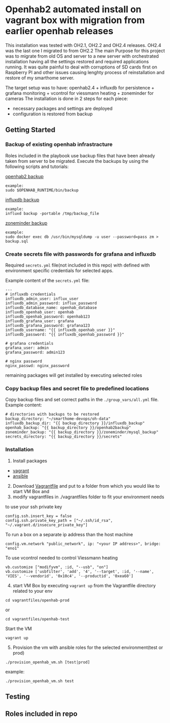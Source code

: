 # Openhab2 automated install on vagrant box with migration from earlier openhab releases

This installation was tested with OH2.1, OH2.2 and OH2.4 releases. OH2.4 was the last one I migrated to from OH2.2
The main Purpose for this project was to migrate from old OS and server to a new server with orchestrated installation having all the settings restored and required applications running. It was quite painful to deal with corruptions of SD cards first on Raspberry PI and other issues causing lenghty process of reinstallation and restore of my smarthome server.

The target setup was to have: openhab2.4 + influxdb for persistence + grafana monitoring + vcontrol for viessmann heating + zoneminder for cameras
The installation is done in 2 steps for each piece:
- necessary packages and settings are deployed
- configuration is restored from backup

## Getting Started

### Backup of existing openhab infrastracture

Roles included in the playbook use backup files that have been already taken from server to be migrated.
Execute the backups by using the following scripts and tutorials:

[openhab2 backup](https://www.openhab.org/docs/installation/linux.html)
```
example:
sudo $OPENHAB_RUNTIME/bin/backup
```
[influxdb backup](https://www.influxdata.com/blog/new-features-in-open-source-backup-and-restore)
```
example:
influxd backup -portable /tmp/backup_file
```
[zoneminder backup](https://forums.zoneminder.com/viewtopic.php?t=17315)
```
example:
sudo docker exec db /usr/bin/mysqldump -u user --password=pass zm > backup.sql
```

### Create secrets file with passwords for grafana and influxdb
Required `secrets.yml` file(not included in this repo) with defined with environment specific credentials for selected apps.

Example content of the `secrets.yml` file:
```
---
# influxdb credentials
influxdb_admin_user: influx_user
influxdb_admin_password: influx_password
influxdb_database_name: openhab_database
influxdb_openhab_user: openhab
influxdb_openhab_password: openhab123
influxdb_grafana_user: grafana
influxdb_grafana_password: grafana123
influxdb_username: "{{ influxdb_openhab_user }}"
influxdb_password: "{{ influxdb_openhab_password }}"

# grafana credentials
grafana_user: admin
grafana_password: admin123

# nginx password
nginx_passwd: nginx_password

```
remaining packages will get installed by executing selected roles
### Copy backup files and secret file to predefined locations
Copy backup files and set correct paths in the `./group_vars/all.yml` file.
Example content:
```
# directories with backups to be restored
backup_directory: "~/smarthome-devops/oh-data"
influxdb_backup_dir: "{{ backup_directory }}/influxdb_backup"
openhab_backup: "{{ backup_directory }}/openhab2backup"
zoneminder_backup: "{{ backup_directory }}/zoneminder/mysql_backup"
secrets_directory: "{{ backup_directory }}/secrets"
```

### Installation

1. Install packages
* [vagrant](https://www.vagrantup.com/)
* [ansible](https://docs.ansible.com/ansible/2.7/installation_guide/intro_installation.html)
2. Download [Vagrantfile](https://github.com/krzysztofrrr/smarthome-ansible/blob/master/openhabvm/Vagrantfile) and put to a folder from which you would like to start VM Box and
3. modify vagrantfiles in ./vagrantfiles folder to fit your environment needs

to use your ssh private key
```
config.ssh.insert_key = false
config.ssh.private_key_path = ["~/.ssh/id_rsa", "~/.vagrant.d/insecure_private_key"]
```

To run a box on a separate ip address than the host machine

```
config.vm.network "public_network", ip: "<your IP address>", bridge: "eno1"
```

To use vcontrol needed to control Viessmann heating

```
vb.customize ["modifyvm", :id, "--usb", "on"]
vb.customize ['usbfilter', 'add', '4', '--target', :id, '--name', 'VIES', '--vendorid', '0x10c4', '--productid', '0xea60']
```
	
4. start VM Box by executing `vagrant up` from the Vagrantfile directory related to your env
```
cd vagrantfiles/openhab-prod
```
or
```
cd vagrantfiles/openhab-test
```

Start the VM
```
vagrant up
```

5. Provision the vm with ansible roles for the selected environment(test or prod)
```
./provision_openhab_vm.sh [test|prod]
```
example:
```
./provision_openhab_vm.sh test
```
## Testing

## Roles included in repo




